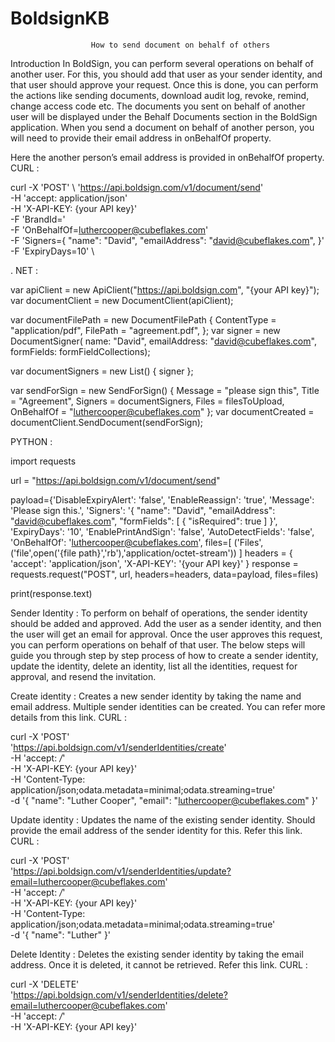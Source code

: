 # BoldsignKB
                      How to send document on behalf of others
Introduction
In BoldSign, you can perform several operations on behalf of another user. For this, you should add that user as your sender identity, and that user should approve your request. Once this is done, you can perform the actions like sending documents, download audit log, revoke, remind, change access code etc. The documents you sent on behalf of another user will be displayed under the  Behalf Documents section in the BoldSign application.
When you send a document on behalf of another person, you will need to provide their email address in onBehalfOf property.
 
Here the another person’s email address is provided in onBehalfOf property.
CURL : 

curl -X 'POST' \ 'https://api.boldsign.com/v1/document/send' \
      -H   'accept: application/json' \
      -H   'X-API-KEY: {your API key}' \
      -F   'BrandId=' \
      -F   'OnBehalfOf=luthercooper@cubeflakes.com' \
      -F   'Signers={
               "name": "David",
               "emailAddress": "david@cubeflakes.com",
              }' \
      -F 'ExpiryDays=10' \




. NET : 

var apiClient = new ApiClient("https://api.boldsign.com", "{your API key}");
var documentClient = new DocumentClient(apiClient);

var documentFilePath = new DocumentFilePath
{
    ContentType = "application/pdf",
    FilePath = "agreement.pdf", 
};
var signer = new DocumentSigner(
  name: "David",
  emailAddress: "david@cubeflakes.com",
  formFields: formFieldCollections);

var documentSigners = new List<DocumentSigner>()
{
     signer
};

var sendForSign = new SendForSign()
{
    Message = "please sign this",
    Title = "Agreement",
    Signers = documentSigners,
    Files = filesToUpload,
    OnBehalfOf = "luthercooper@cubeflakes.com"
    };
var documentCreated = documentClient.SendDocument(sendForSign);
 

 










PYTHON : 

import requests

url = "https://api.boldsign.com/v1/document/send"

payload={'DisableExpiryAlert': 'false',
'EnableReassign': 'true',
'Message': 'Please sign this.',
'Signers': '{
          "name": "David",
          "emailAddress": "david@cubeflakes.com",
          "formFields": [
            {
              "isRequired": true
          ]
        }',
'ExpiryDays': '10',
'EnablePrintAndSign': 'false',
'AutoDetectFields': 'false',
'OnBehalfOf': 'luthercooper@cubeflakes.com',
files=[
  ('Files',('file',open('{file path}','rb'),'application/octet-stream'))
]
headers = {
  'accept': 'application/json',
  'X-API-KEY': '{your API key}'
}
response = requests.request("POST", url, headers=headers, data=payload, files=files)

print(response.text)


Sender Identity :
To perform on behalf of operations, the sender identity should be added and approved. Add the user as a sender identity, and then the user will get an email for approval. Once the user approves this request, you can perform operations on behalf of that user.
The below steps will guide you through step by step process of how to create a sender identity, update the identity, delete an identity, list all the identities, request for approval, and resend the invitation.



Create identity : 
Creates a new sender identity by taking the name and email address. Multiple sender identities can be created. You can refer more details from this link.
CURL : 

curl -X 'POST' \
  'https://api.boldsign.com/v1/senderIdentities/create' \
  -H 'accept: */*' \
  -H 'X-API-KEY: {your API key}' \
  -H 'Content-Type: application/json;odata.metadata=minimal;odata.streaming=true' \
  -d '{
  "name": "Luther Cooper",
  "email": "luthercooper@cubeflakes.com"
}'

Update identity : 
Updates the name of the existing sender identity. Should provide the email address of the sender identity for this. Refer this link.
CURL :

curl -X 'POST' \
  'https://api.boldsign.com/v1/senderIdentities/update?email=luthercooper@cubeflakes.com' \
      -H 'accept: */*' \
      -H 'X-API-KEY: {your API key}' \
      -H 'Content-Type: application/json;odata.metadata=minimal;odata.streaming=true' \
      -d '{
          "name": "Luther"
        }'

 
Delete Identity : 
Deletes the existing sender identity by taking the email address. Once it is deleted, it cannot be retrieved. Refer this link.
CURL :

curl -X 'DELETE' \
  'https://api.boldsign.com/v1/senderIdentities/delete?email=luthercooper@cubeflakes.com' \
      -H 'accept: */*' \
      -H 'X-API-KEY: {your API key}'


